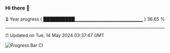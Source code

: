 ### Hi there 👋

⏳ Year progress { ██████████▁▁▁▁▁▁▁▁▁▁▁▁▁▁▁▁▁▁▁▁ } 36.65 %

---

⏰ Updated on Tue, 14 May 2024 03:37:47 GMT

![Progress Bar CI](https://github.com/IshwaranRudhara/GIT-ACTION/workflows/Progress%20Bar%20CI/badge.svg)
